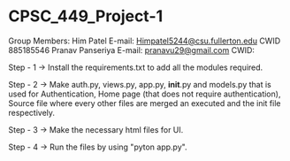 # CPSC_449_Project-1

Group Members:
Him Patel          E-mail: Himpatel5244@csu.fullerton.edu   CWID 885185546
Pranav Panseriya       E-mail: pranavu29@gmail.com          CWID:



Step - 1 -> Install the requirements.txt to add all the modules required.



Step - 2 -> Make auth.py, views.py, app.py, __init__.py and models.py that is used for Authentication, Home page (that does not require authentication), Source file where every other files are merged an executed and the init file respectively.



Step - 3 -> Make the necessary html files for UI.



Step - 4 -> Run the files by using "pyton app.py".
